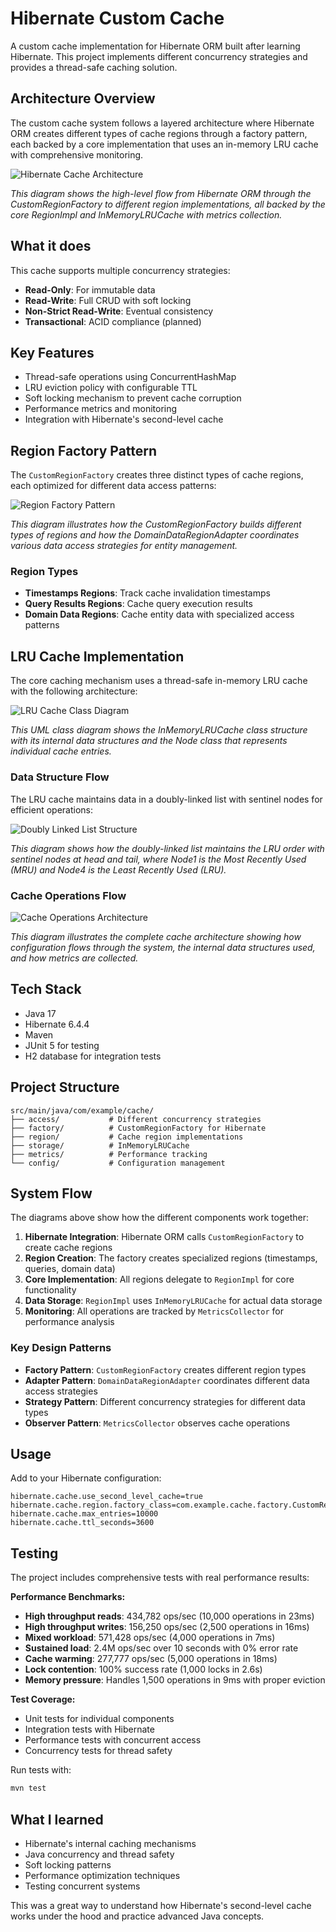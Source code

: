 # Hibernate Custom Cache

A custom cache implementation for Hibernate ORM built after learning Hibernate. This project implements different concurrency strategies and provides a thread-safe caching solution.

## Architecture Overview

The custom cache system follows a layered architecture where Hibernate ORM creates different types of cache regions through a factory pattern, each backed by a core implementation that uses an in-memory LRU cache with comprehensive monitoring.

![Hibernate Cache Architecture](docs/images/hibernate-cache-architecture.png)

_This diagram shows the high-level flow from Hibernate ORM through the CustomRegionFactory to different region implementations, all backed by the core RegionImpl and InMemoryLRUCache with metrics collection._

## What it does

This cache supports multiple concurrency strategies:

- **Read-Only**: For immutable data
- **Read-Write**: Full CRUD with soft locking
- **Non-Strict Read-Write**: Eventual consistency
- **Transactional**: ACID compliance (planned)

## Key Features

- Thread-safe operations using ConcurrentHashMap
- LRU eviction policy with configurable TTL
- Soft locking mechanism to prevent cache corruption
- Performance metrics and monitoring
- Integration with Hibernate's second-level cache

## Region Factory Pattern

The `CustomRegionFactory` creates three distinct types of cache regions, each optimized for different data access patterns:

![Region Factory Pattern](docs/images/region-factory-pattern.png)

_This diagram illustrates how the CustomRegionFactory builds different types of regions and how the DomainDataRegionAdapter coordinates various data access strategies for entity management._

### Region Types

- **Timestamps Regions**: Track cache invalidation timestamps
- **Query Results Regions**: Cache query execution results
- **Domain Data Regions**: Cache entity data with specialized access patterns

## LRU Cache Implementation

The core caching mechanism uses a thread-safe in-memory LRU cache with the following architecture:

![LRU Cache Class Diagram](docs/images/lru-cache-class-diagram.png)

_This UML class diagram shows the InMemoryLRUCache class structure with its internal data structures and the Node class that represents individual cache entries._

### Data Structure Flow

The LRU cache maintains data in a doubly-linked list with sentinel nodes for efficient operations:

![Doubly Linked List Structure](docs/images/doubly-linked-list.png)

_This diagram shows how the doubly-linked list maintains the LRU order with sentinel nodes at head and tail, where Node1 is the Most Recently Used (MRU) and Node4 is the Least Recently Used (LRU)._

### Cache Operations Flow

![Cache Operations Architecture](docs/images/cache-operations-architecture.png)

_This diagram illustrates the complete cache architecture showing how configuration flows through the system, the internal data structures used, and how metrics are collected._

## Tech Stack

- Java 17
- Hibernate 6.4.4
- Maven
- JUnit 5 for testing
- H2 database for integration tests

## Project Structure

```
src/main/java/com/example/cache/
├── access/           # Different concurrency strategies
├── factory/          # CustomRegionFactory for Hibernate
├── region/           # Cache region implementations
├── storage/          # InMemoryLRUCache
├── metrics/          # Performance tracking
└── config/           # Configuration management
```

## System Flow

The diagrams above show how the different components work together:

1. **Hibernate Integration**: Hibernate ORM calls `CustomRegionFactory` to create cache regions
2. **Region Creation**: The factory creates specialized regions (timestamps, queries, domain data)
3. **Core Implementation**: All regions delegate to `RegionImpl` for core functionality
4. **Data Storage**: `RegionImpl` uses `InMemoryLRUCache` for actual data storage
5. **Monitoring**: All operations are tracked by `MetricsCollector` for performance analysis

### Key Design Patterns

- **Factory Pattern**: `CustomRegionFactory` creates different region types
- **Adapter Pattern**: `DomainDataRegionAdapter` coordinates different data access strategies
- **Strategy Pattern**: Different concurrency strategies for different data types
- **Observer Pattern**: `MetricsCollector` observes cache operations

## Usage

Add to your Hibernate configuration:

```properties
hibernate.cache.use_second_level_cache=true
hibernate.cache.region.factory_class=com.example.cache.factory.CustomRegionFactory
hibernate.cache.max_entries=10000
hibernate.cache.ttl_seconds=3600
```

## Testing

The project includes comprehensive tests with real performance results:

**Performance Benchmarks:**

- **High throughput reads**: 434,782 ops/sec (10,000 operations in 23ms)
- **High throughput writes**: 156,250 ops/sec (2,500 operations in 16ms)
- **Mixed workload**: 571,428 ops/sec (4,000 operations in 7ms)
- **Sustained load**: 2.4M ops/sec over 10 seconds with 0% error rate
- **Cache warming**: 277,777 ops/sec (5,000 operations in 18ms)
- **Lock contention**: 100% success rate (1,000 locks in 2.6s)
- **Memory pressure**: Handles 1,500 operations in 9ms with proper eviction

**Test Coverage:**

- Unit tests for individual components
- Integration tests with Hibernate
- Performance tests with concurrent access
- Concurrency tests for thread safety

Run tests with:

```bash
mvn test
```

## What I learned

- Hibernate's internal caching mechanisms
- Java concurrency and thread safety
- Soft locking patterns
- Performance optimization techniques
- Testing concurrent systems

This was a great way to understand how Hibernate's second-level cache works under the hood and practice advanced Java concepts.
